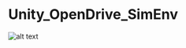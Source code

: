 # Unity_OpenDrive_SimEnv

![alt text](https://github.com/IngTIKNA/Unity_OpenDrive_SimEnv/blob/[branch]/image.jpg?raw=true)
